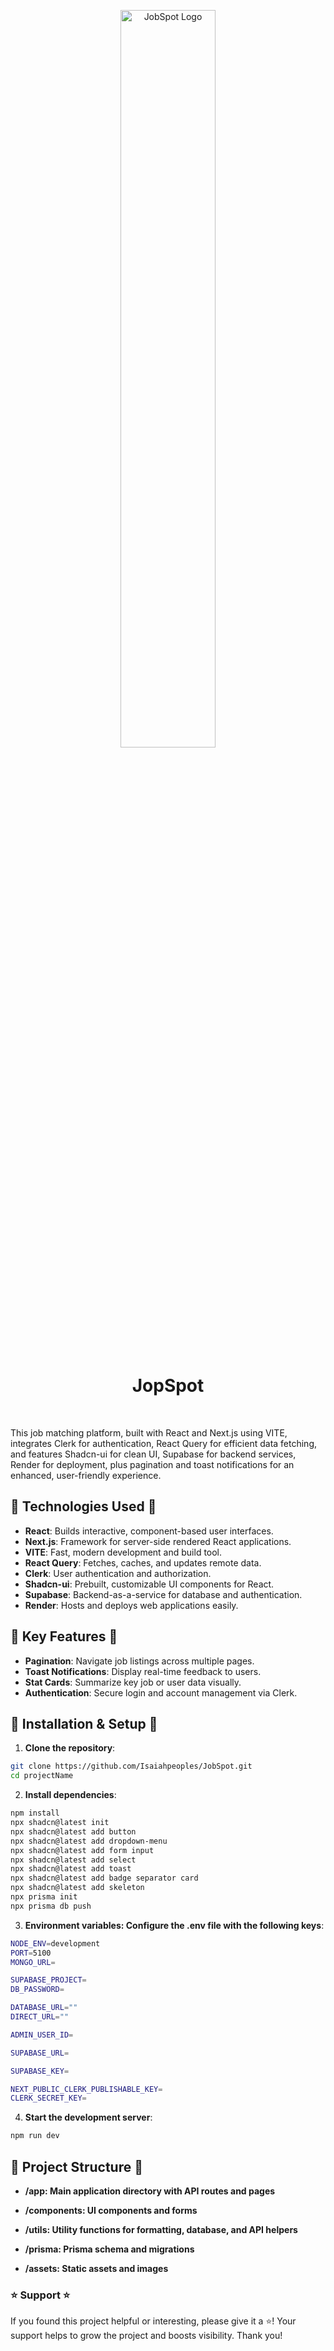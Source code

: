 <p align="center">
<img src="https://online-project-images.s3.us-east-2.amazonaws.com/jobspot/JobSpot.svg"  height="55%" width="55%" alt="JobSpot Logo"/>
</p>

<div align="center" id="toc">
<ul style="list-style: none">
<summary>
 <h1>JopSpot</h1>
</summary>
</ul>
</div>

<br>

This job matching platform, built with React and Next.js using VITE, integrates Clerk for authentication, React Query for efficient data fetching, and features Shadcn-ui for clean UI, Supabase for backend services, Render for deployment, plus pagination and toast notifications for an enhanced, user-friendly experience.

## 🚀 Technologies Used 🚀

- **React**: Builds interactive, component-based user interfaces.
- **Next.js**: Framework for server-side rendered React applications.
- **VITE**: Fast, modern development and build tool.
- **React Query**: Fetches, caches, and updates remote data.
- **Clerk**: User authentication and authorization.
- **Shadcn-ui**: Prebuilt, customizable UI components for React.
- **Supabase**: Backend-as-a-service for database and authentication.
- **Render**: Hosts and deploys web applications easily.

## 📑 Key Features 📑

- **Pagination**: Navigate job listings across multiple pages.
- **Toast Notifications**: Display real-time feedback to users.
- **Stat Cards**: Summarize key job or user data visually.
- **Authentication**: Secure login and account management via Clerk.

## 🔧 Installation & Setup 🔧

1. **Clone the repository**:
```bash
git clone https://github.com/Isaiahpeoples/JobSpot.git
cd projectName
```

2. **Install dependencies**:
```bash
npm install
npx shadcn@latest init
npx shadcn@latest add button
npx shadcn@latest add dropdown-menu
npx shadcn@latest add form input
npx shadcn@latest add select
npx shadcn@latest add toast
npx shadcn@latest add badge separator card
npx shadcn@latest add skeleton
npx prisma init
npx prisma db push

```

3. **Environment variables: Configure the .env file with the following keys**:
```bash
NODE_ENV=development
PORT=5100
MONGO_URL=

SUPABASE_PROJECT=
DB_PASSWORD=

DATABASE_URL=""
DIRECT_URL=""

ADMIN_USER_ID=

SUPABASE_URL=

SUPABASE_KEY=

NEXT_PUBLIC_CLERK_PUBLISHABLE_KEY=
CLERK_SECRET_KEY=
```

4. **Start the development server**:
```bash
npm run dev
```

## 📂 Project Structure 📂

- **/app: Main application directory with API routes and pages**

- **/components: UI components and forms**

- **/utils: Utility functions for formatting, database, and API helpers**

- **/prisma: Prisma schema and migrations**

- **/assets: Static assets and images**

### ⭐️ Support ⭐️
If you found this project helpful or interesting, please give it a ⭐️! Your support helps to grow the project and boosts visibility. Thank you!
